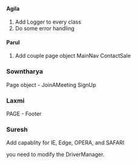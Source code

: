 #### Agila 
1. Add Logger to every class
2. Do some error handling
#### Parul 
1. Add couple page object
   MainNav 
   ContactSale
   
### Sowntharya
Page object - JoinAMeeting
SignUp 

### Laxmi 
PAGE - Footer 

### Suresh
Add capablity for 
IE, Edge, OPERA, and SAFARI

you need to modify the DriverManager.

